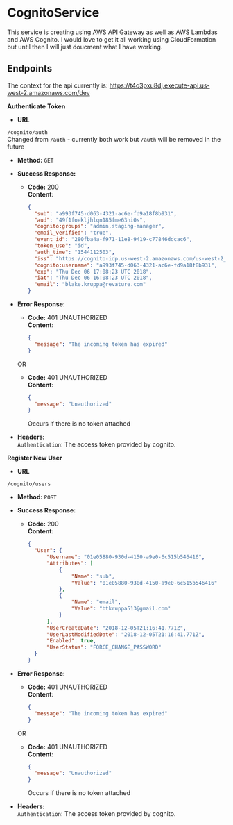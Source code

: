 # CognitoService
This service is creating using AWS API Gateway as well as AWS Lambdas and AWS Cognito. I would love to get it all working using CloudFormation but until then I will just doucment what I have working.

## Endpoints
  The context for the api currently is: https://t4o3pxu8dj.execute-api.us-west-2.amazonaws.com/dev

**Authenticate Token**

* **URL**

 `/cognito/auth`  
 Changed from `/auth` - currently both work but `/auth` will be removed in the future

* **Method:**
  `GET`

* **Success Response:**
  * **Code:** 200  
    **Content:** 
    ```json
    {  
      "sub": "a993f745-d063-4321-ac6e-fd9a18f8b931",  
      "aud": "49f1foekljhlqn185fme63hi0s",  
      "cognito:groups": "admin,staging-manager",  
      "email_verified": "true",  
      "event_id": "280fba4a-f971-11e8-9419-c77846ddcac6",  
      "token_use": "id",  
      "auth_time": "1544112503",  
      "iss": "https://cognito-idp.us-west-2.amazonaws.com/us-west-2_8b6WpHm1z",  
      "cognito:username": "a993f745-d063-4321-ac6e-fd9a18f8b931",  
      "exp": "Thu Dec 06 17:08:23 UTC 2018",  
      "iat": "Thu Dec 06 16:08:23 UTC 2018",  
      "email": "blake.kruppa@revature.com"  
    }
    ```  
 
* **Error Response:**

  * **Code:** 401 UNAUTHORIZED <br />
    **Content:** 
    ```json
    {
      "message": "The incoming token has expired"
    }
    ```

  OR 
 
  * **Code:** 401 UNAUTHORIZED <br />
    **Content:** 
    ```json
    {
      "message": "Unauthorized"
    }
    ```    
    Occurs if there is no token attached


* **Headers:**  
   `Authentication`: The access token provided by cognito.


**Register New User**

* **URL**

 `/cognito/users`

* **Method:**
  `POST`

* **Success Response:**
  * **Code:** 200  
    **Content:** 
    ```json
    {
      "User": {
          "Username": "01e05880-930d-4150-a9e0-6c515b546416",
          "Attributes": [
              {
                  "Name": "sub",
                  "Value": "01e05880-930d-4150-a9e0-6c515b546416"
              },
              {
                  "Name": "email",
                  "Value": "btkruppa513@gmail.com"
              }
          ],
          "UserCreateDate": "2018-12-05T21:16:41.771Z",
          "UserLastModifiedDate": "2018-12-05T21:16:41.771Z",
          "Enabled": true,
          "UserStatus": "FORCE_CHANGE_PASSWORD"
      }
    }
    ```
 
* **Error Response:**

  * **Code:** 401 UNAUTHORIZED <br />
    **Content:** 
    ```json
    {
      "message": "The incoming token has expired"
    }
    ```

  OR 
 
  * **Code:** 401 UNAUTHORIZED <br />
    **Content:** 
    ```json
    {
      "message": "Unauthorized"
    }
    ```    
    Occurs if there is no token attached


* **Headers:**  
   `Authentication`: The access token provided by cognito.
